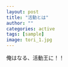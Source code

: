 ```yaml
---
layout: post
title: "活動とは"
author: ""
categories: active
tags: [sample]
image: tori_1.jpg
---
```


俺はなる、活動王に！！
